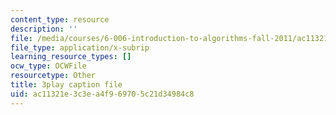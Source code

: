 ```yaml
---
content_type: resource
description: ''
file: /media/courses/6-006-introduction-to-algorithms-fall-2011/ac11321e3c3ea4f969705c21d34984c8_jZbkToeNK2g.srt
file_type: application/x-subrip
learning_resource_types: []
ocw_type: OCWFile
resourcetype: Other
title: 3play caption file
uid: ac11321e-3c3e-a4f9-6970-5c21d34984c8
---
```

